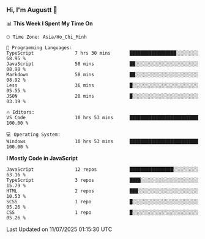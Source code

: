 ### Hi, I'm Augustt 👋

<!--START_SECTION:waka-->
📊 **This Week I Spent My Time On** 

```text
🕑︎ Time Zone: Asia/Ho_Chi_Minh

💬 Programming Languages: 
TypeScript               7 hrs 30 mins       █████████████████░░░░░░░░   68.95 % 
JavaScript               58 mins             ██░░░░░░░░░░░░░░░░░░░░░░░   08.98 % 
Markdown                 58 mins             ██░░░░░░░░░░░░░░░░░░░░░░░   08.92 % 
Less                     36 mins             █░░░░░░░░░░░░░░░░░░░░░░░░   05.55 % 
JSON                     20 mins             █░░░░░░░░░░░░░░░░░░░░░░░░   03.19 % 

🔥 Editors: 
VS Code                  10 hrs 53 mins      █████████████████████████   100.00 % 

💻 Operating System: 
Windows                  10 hrs 53 mins      █████████████████████████   100.00 % 
```

**I Mostly Code in JavaScript** 

```text
JavaScript               12 repos            ████████████████░░░░░░░░░   63.16 % 
TypeScript               3 repos             ████░░░░░░░░░░░░░░░░░░░░░   15.79 % 
HTML                     2 repos             ███░░░░░░░░░░░░░░░░░░░░░░   10.53 % 
SCSS                     1 repo              █░░░░░░░░░░░░░░░░░░░░░░░░   05.26 % 
CSS                      1 repo              █░░░░░░░░░░░░░░░░░░░░░░░░   05.26 % 
```




 Last Updated on 11/07/2025 01:15:30 UTC
<!--END_SECTION:waka-->
